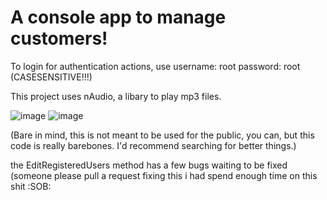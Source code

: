 # A console app to manage customers!

To login for authentication actions, use 
username: root
password: root
(CASESENSITIVE!!!)

This project uses nAudio, a libary to play mp3 files.

![image](https://github.com/Bambaclad1/CSharp-Customer-Database/assets/67043806/d63bc336-96ab-4b80-aa97-63db6c765f41)
![image](https://github.com/Bambaclad1/CSharp-Customer-Database/assets/67043806/ef7d4229-f2fb-4e54-9522-3d8fd033cff9)

(Bare in mind, this is not meant to be used for the public, you can, but this code is really barebones. I'd recommend searching for better things.)

the EditRegisteredUsers method has a few bugs waiting to be fixed (someone please pull a request fixing this i had spend enough time on this shit :SOB:
